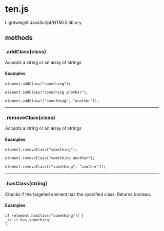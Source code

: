 ten.js
======

Lightweight JavaScript/HTML5 library

## methods

### .addClass(class)
Accepts a string or an array of strings
#### Examples
```
element.addClass("something");
```
```
element.addClass("something another");
```
```
element.addClass(["something", "another"]);
```
-----
### .removeClass(class)
Accepts a string or an array of strings
#### Examples
```
element.removeClass("something");
```
```
element.removeClass("something another");
```
```
element.removeClass(["something", "another"]);
```
-----
### .hasClass(string)
Checks if the targeted element has the specified class. Returns boolean.
#### Examples
```
if (element.hasClass("something")) {
 // it has something!
}
```
